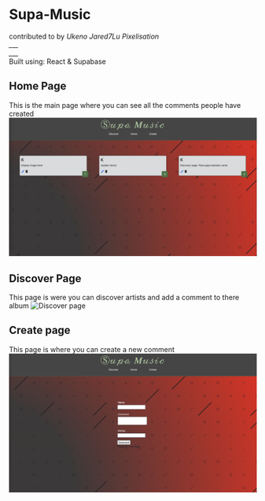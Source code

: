 # Supa-Music
contributed to by *Ukeno* *Jared7Lu* *Pixelisation*
<br />*___*
<br />*___*
<br />
Built using:
React & Supabase
<br >

## Home Page
This is the main page where you can see all the comments people have created 
![home page](./public/Home-screen.png)

## Discover Page
This page is were you can discover artists and add a comment to there album
![Discover page](./public/Discover-page.png)

## Create page
This page is where you can create a new comment 
![Create page](./public/Create.png)